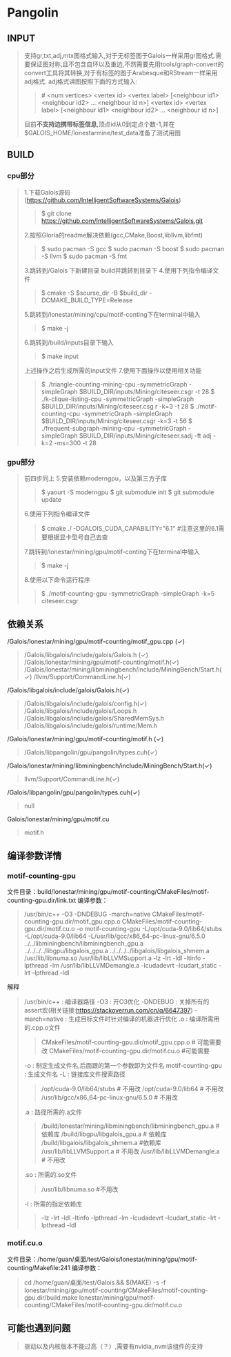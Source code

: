 # Pangolin
## INPUT
>支持gr,txt,adj,mtx图格式输入,对于无标签图于Galois一样采用gr图格式.需要保证图对称,且不包含自环以及重边,不然需要先用tools/graph-convert的convert工具将其转换,对于有标签的图于Arabesque和RStream一样采用adj格式. adj格式讲图按照下面的方式输入:
>> \# \<num vertices> <num edges>
\<vertex id> \<vertex label> \[\<neighbour id1> \<neighbour id2> ... \<neighbour id n>]
\<vertex id> \<vertex label> \[\<neighbour id1> \<neighbour id2> ... \<neighbour id n>] 
>     
>目前<b>不支持边携带标签信息</b>,顶点id从0到定点个数-1,并在$GALOIS_HOME/lonestarmine/test_data准备了测试用图

## BUILD
### cpu部分
>1.下载Galois源码(https://github.com/IntelligentSoftwareSystems/Galois)
>>$ git clone https://github.com/IntelligentSoftwareSystems/Galois.git
>>
>2.按照Gloria的readme解决依赖(gcc,CMake,Boost,libllvm,libfmt)
>>\$ sudo pacman -S gcc
\$ sudo pacman -S boost
\$ sudo pacman -S llvm
\$ sudo pacman -S fmt
>    
>3.跳转到/Galois 下新建目录 build并跳转到目录下
>4.使用下列指令编译文件
>>\$ cmake -S $sourse_dir -B $build_dir -DCMAKE_BUILD_TYPE=Release
>>
>5.跳转到/lonestar/mining/cpu/motif-conting下在terminal中输入
>> $ make -j
>>
>6.跳转到/build/inputs目录下输入
>>$ make input
>>
>上述操作之后生成所需的input文件
>7.使用下面操作以使用相关功能
>>\$ ./triangle-counting-mining-cpu -symmetricGraph -simpleGraph \$BUILD_DIR/inputs/Mining/citeseer.csgr -t 28
\$ ./k-clique-listing-cpu -symmetricGraph -simpleGraph \$BUILD_DIR/inputs/Mining/citeseer.csg r -k=3 -t 28
\$ ./motif-counting-cpu -symmetricGraph -simpleGraph $BUILD_DIR/inputs/Mining/citeseer.csgr -k=3 -t 56
\$ ./frequent-subgraph-mining-cpu -symmetricGraph -simpleGraph \$BUILD_DIR/inputs/Mining/citeseer.sadj -ft adj -k=2 -ms=300 -t 28
### gpu部分
>前四步同上
>5.安装依赖moderngpu，以及第三方子库
>> $ yaourt -S moderngpu
>> $ git submodule init
>> $ git submodule update
>>
>6.使用下列指令编译文件
>>\$ cmake ./ -DGALOIS_CUDA_CAPABILITY="6.1" #注意这里的6.1需要根据显卡型号自己去查
>>
>7.跳转到/lonestar/mining/gpu/motif-conting下在terminal中输入
>> $ make -j
>>
>8.使用以下命令运行程序
>>$ ./motif-counting-gpu -symmetricGraph -simpleGraph -k=5 citeseer.csgr 
>>
## 依赖关系
/Galois/lonestar/mining/gpu/motif-counting/motif_gpu.cpp $(\checkmark)$
>/Galois/libgalois/include/galois/Galois.h $(\checkmark)$
/Galois/lonestar/mining/gpu/motif-counting/motif.h$(\checkmark)$
/Galois/lonestar/mining/libminingbench/include/MiningBench/Start.h$(\checkmark)$
/llvm/Support/CommandLine.h$(\checkmark)$

/Galois/libgalois/include/galois/Galois.h$(\checkmark)$
>/Galois/libgalois/include/galois/config.h$(\checkmark)$
/Galois/libgalois/include/galois/Loops.h
/Galois/libgalois/include/galois/SharedMemSys.h
/Galois/libgalois/include/galois/runtime/Mem.h

/Galois/lonestar/mining/gpu/motif-counting/motif.h $(\checkmark)$
>/Galois/libpangolin/gpu/pangolin/types.cuh$(\checkmark)$


/Galois/lonestar/mining/libminingbench/include/MiningBench/Start.h$(\checkmark)$
>llvm/Support/CommandLine.h$(\checkmark)$

/Galois/libpangolin/gpu/pangolin/types.cuh$(\checkmark)$
>null

Galois/lonestar/mining/gpu/motif.cu
>motif.h

## 编译参数详情
### motif-counting-gpu
文件目录：build/lonestar/mining/gpu/motif-counting/CMakeFiles/motif-counting-gpu.dir/link.txt
编译参数：
>/usr/bin/c++ -O3 -DNDEBUG -march=native CMakeFiles/motif-counting-gpu.dir/motif_gpu.cpp.o CMakeFiles/motif-counting-gpu.dir/motif.cu.o -o motif-counting-gpu   -L/opt/cuda-9.0/lib64/stubs  -L/opt/cuda-9.0/lib64  -L/usr/lib/gcc/x86_64-pc-linux-gnu/6.5.0  ../../libminingbench/libminingbench_gpu.a ../../../../libgpu/libgalois_gpu.a ../../../../libgalois/libgalois_shmem.a /usr/lib/libnuma.so /usr/lib/libLLVMSupport.a -lz -lrt -ldl -ltinfo -lpthread -lm /usr/lib/libLLVMDemangle.a -lcudadevrt -lcudart_static -lrt -lpthread -ldl 

解释
>/usr/bin/c++ : 编译器路径
-O3 : 开O3优化
-DNDEBUG : 关掉所有的assert宏(相关链接:https://stackoverrun.com/cn/q/6647397)
-march=native : 生成目标文件时针对编译的机器进行优化
.o : 编译所需用的.cpp.o文件
>>CMakeFiles/motif-counting-gpu.dir/motif_gpu.cpp.o # 可能需要改
CMakeFiles/motif-counting-gpu.dir/motif.cu.o    #可能需要
>>
>-o : 制定生成文件名,后面跟的第一个参数即为文件名
motif-counting-gpu : 生成文件名
-L : 链接库文件搜索路径
>>/opt/cuda-9.0/lib64/stubs # 不用改
/opt/cuda-9.0/lib64 # 不用改
/usr/lib/gcc/x86_64-pc-linux-gnu/6.5.0 # 不用改
>>
>.a : 路径所需的.a文件
>>/build/lonestar/mining/libminingbench/libminingbench_gpu.a # 依赖库
/build/libgpu/libgalois_gpu.a # 依赖库
/build/libgalois/libgalois_shmem.a #依赖库
/usr/lib/libLLVMSupport.a # 不用改
/usr/lib/libLLVMDemangle.a # 不用改
>>
>.so : 所需的.so文件
>> /usr/lib/libnuma.so #不用改
>>
>-l : 所需的指定依赖库
>>-lz -lrt -ldl -ltinfo -lpthread -lm -lcudadevrt -lcudart_static -lrt -lpthread -ldl 
### motif.cu.o
文件目录：/home/guan/桌面/test/Galois/lonestar/mining/gpu/motif-counting/Makefile:241
编译参数：
>cd /home/guan/桌面/test/Galois && $(MAKE) -s -f lonestar/mining/gpu/motif-counting/CMakeFiles/motif-counting-gpu.dir/build.make lonestar/mining/gpu/motif-counting/CMakeFiles/motif-counting-gpu.dir/motif.cu.o
## 可能也遇到问题
>驱动以及内核版本不能过高（？）,需要有nvidia_nvm该组件的支持


